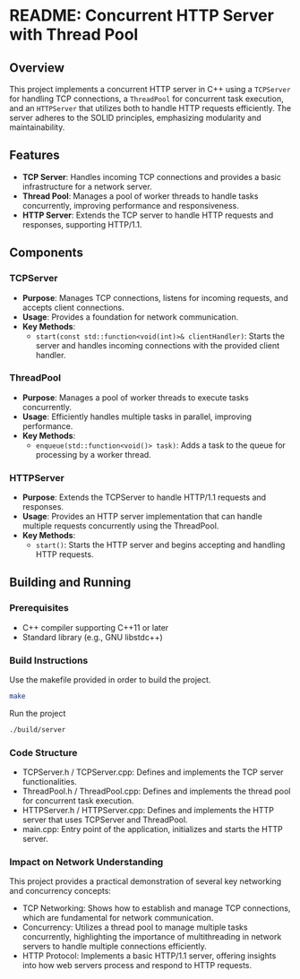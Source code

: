 
# README: Concurrent HTTP Server with Thread Pool

## Overview
This project implements a concurrent HTTP server in C++ using a `TCPServer` for handling TCP connections, a `ThreadPool` for concurrent task execution, and an `HTTPServer` that utilizes both to handle HTTP requests efficiently. The server adheres to the SOLID principles, emphasizing modularity and maintainability.

## Features
- **TCP Server**: Handles incoming TCP connections and provides a basic infrastructure for a network server.
- **Thread Pool**: Manages a pool of worker threads to handle tasks concurrently, improving performance and responsiveness.
- **HTTP Server**: Extends the TCP server to handle HTTP requests and responses, supporting HTTP/1.1.

## Components

### TCPServer
- **Purpose**: Manages TCP connections, listens for incoming requests, and accepts client connections.
- **Usage**: Provides a foundation for network communication.
- **Key Methods**:
  - `start(const std::function<void(int)>& clientHandler)`: Starts the server and handles incoming connections with the provided client handler.

### ThreadPool
- **Purpose**: Manages a pool of worker threads to execute tasks concurrently.
- **Usage**: Efficiently handles multiple tasks in parallel, improving performance.
- **Key Methods**:
  - `enqueue(std::function<void()> task)`: Adds a task to the queue for processing by a worker thread.

### HTTPServer
- **Purpose**: Extends the TCPServer to handle HTTP/1.1 requests and responses.
- **Usage**: Provides an HTTP server implementation that can handle multiple requests concurrently using the ThreadPool.
- **Key Methods**:
  - `start()`: Starts the HTTP server and begins accepting and handling HTTP requests.

## Building and Running

### Prerequisites
- C++ compiler supporting C++11 or later
- Standard library (e.g., GNU libstdc++)

### Build Instructions
Use the makefile provided in order to build the project.
```sh
make
```
Run the project 
```sh
./build/server
```


### Code Structure
- TCPServer.h / TCPServer.cpp: Defines and implements the TCP server functionalities.
- ThreadPool.h / ThreadPool.cpp: Defines and implements the thread pool for concurrent task execution.
- HTTPServer.h / HTTPServer.cpp: Defines and implements the HTTP server that uses TCPServer and ThreadPool.
- main.cpp: Entry point of the application, initializes and starts the HTTP server.

### Impact on Network Understanding

This project provides a practical demonstration of several key networking and concurrency concepts:

- TCP Networking: Shows how to establish and manage TCP connections, which are fundamental for network communication.
- Concurrency: Utilizes a thread pool to manage multiple tasks concurrently, highlighting the importance of multithreading in network servers to handle multiple connections efficiently.
- HTTP Protocol: Implements a basic HTTP/1.1 server, offering insights into how web servers process and respond to HTTP requests.
